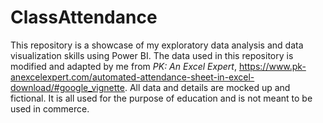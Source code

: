 # ClassAttendance
This repository is a showcase of my exploratory data analysis and data visualization skills using Power BI. The data used in this repository is modified and adapted by me from _PK: An Excel Expert_, https://www.pk-anexcelexpert.com/automated-attendance-sheet-in-excel-download/#google_vignette. All data and details are mocked up and fictional. It is all used for the purpose of education and is not meant to be used in commerce.
